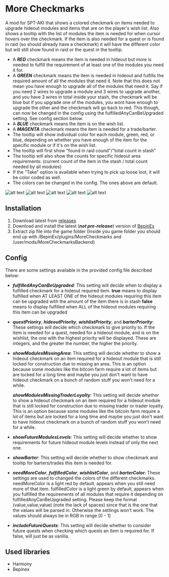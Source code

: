 # More Checkmarks

A mod for SPT-AKI that shows a colored checkmark on items needed to upgrade hideout modules and items that are on the player's wish list.
Also shows a tooltip with the list of modules the item is needed for when cursor hovers over the checkmark.
If the item is also needed for a quest or is found in raid (so should already have a checkmark) it will have the different color but will still show found in raid or the quest in the tooltip.

- A **_RED_** checkmark means the item is needed in hideout but more is needed to fulfill the requirement of at least one of the modules you need it for.
- A **_GREEN_** checkmark means the item is needed in hideout and fulfills the required amount of all the modules that need it. Note that this does not mean you have enough to upgrade all of the modules that need it. Say if you need 2 wires to upgrade a module and 3 wires to upgrade another, and you have 3 wires in total inside your stash, the checkmark will be blue but if you upgrade one of the modules, you wont have enough to upgrade the other and the checkmark will go back to red. This though, can now be changed in the config using the fulfilledAnyCanBeUpgraded setting. See config section below.
- A **_BLUE_** checkmark means the item is on the wish list.
- A **_MAGENTA_** checkmark means the item is needed for a trade/barter.
- The tooltip will show individual color for each module, green, red, or blue, depending on whether you have enough of the item for the specific module or if it's on the wish list.
- The tooltip will first show "found in raid cound"/"total count in stash"
- The tooltip will also show the counts for specific hideout area requirements: (current count of the item in the stash / total count needed by all modules)
- If the "Take" option is available when trying to pick up loose loot, it will be color coded as well.
- The colors can be changed in the config. The ones above are default.

![alt text](https://github.com/TommySoucy/MoreCheckmarks/blob/main/hub/example0.png "Example")
![alt text](https://github.com/TommySoucy/MoreCheckmarks/blob/main/hub/example1.png "Example")
![alt text](https://github.com/TommySoucy/MoreCheckmarks/blob/main/hub/example2.png "Example")
![alt text](https://github.com/TommySoucy/MoreCheckmarks/blob/main/hub/example3.png "Example")
![alt text](https://github.com/TommySoucy/MoreCheckmarks/blob/main/hub/example4.png "Example")

## Installation

1. Download latest from [releases](https://github.com/TommySoucy/MoreCheckmarks/releases)
2. Download and install the latest (**_not pre-release_**) version of [BepinEx](https://github.com/BepInEx/BepInEx/releases)
3. Extract zip file into the game folder (Inside you game folder you should end up with /BepinEx/plugins/MoreCheckmarks and /user/mods/MoreCheckmarksBackend)

## Config

There are some settings available in the provided config file described below:

- **_fulfilledAnyCanBeUpgraded_**: This setting will decide when to display a fulfilled checkmark for a hideout required item. 
      **true** means to display fulfilled when AT LEAST ONE of the hideout modules requiring this item can be upgraded with the amount of the item there is in stash
      **false** means to display fulfilled when ALL of the hideout modules requiring this item can be upgraded
      
- **_questPrioriry_**, **_hideoutPriority_**, **_wishlistPriority_**, and **_barterPriority_**: These settings will decide which checkmark to give priority to. If the item is needed for a quest, needed for a hideout module, and is on the wishlist, the one with the highest priority will be displayed. These are integers, and the greater the number, the higher the priority.
      
- **_showModulesMissingArea_**: This setting will decide whether to show a hideout checkmark on an item required for a hideout module that is still locked for construction due to missing an area. This is an option because some modules like the bitcoin farm require a lot of items but are locked for a long time and maybe you just don't want to have hideout checkmark on a bunch of random stuff you won't need for a while.

  **_showModulesMissingTraderLoyalty_**: This setting will decide whether to show a hideout checkmark on an item required for a hideout module that is still locked for construction due to missing trader or trader loyalty. This is an option because some modules like the bitcoin farm require a lot of items but are locked for a long time and maybe you just don't want to have hideout checkmark on a bunch of random stuff you won't need for a while.

- **_showFutureModulesLevels_**: This setting will decide whether to show requirements for future hideout module levels instead of only the next one.

- **_showBarter_**: This setting will decide whether to show checkmark and tooltip for barters/trades this item is needed for.

- **_needMoreColor_**, **_fulfilledColor_**, **_wishlistColor_**, and **_barterColor_**: These settings are used to changed the colors of the different checkmarks. needMoreColor is a light red by default, appears when you still need more of that item. fulfilledColor is a light green by default, appears when you fulfilled the requirements of all modules that require it depending on fulfilledAnyCanBeUpgraded setting. Please keep the format (value,value,value) (note the lack of spaces) since that is the one that the values will be parsed in. Otherwise the settings won't work. The values should always be in RGB in range [0 - 1]

- **_includeFutureQuests_**: This setting will decide whether to consider future quests when checking which quests an item is required for. If false, will just be as vanilla.

## Used libraries

- Harmony
- Bepinex
